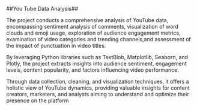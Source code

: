 ##You Tube Data Analysis##

The project conducts a comprehensive analysis of YouTube data, encompassing sentiment analysis of comments, visualization of word clouds and emoji usage, 
exploration of audience engagement metrics, examination of video categories and trending channels,and assessment of the impact of punctuation in video titles.

By leveraging Python libraries such as TextBlob, Matplotlib, Seaborn, and Plotly, the project extracts insights into audience sentiment, 
engagement levels, content popularity, and factors influencing video performance.

Through data collection, cleaning, and visualization techniques, it offers a holistic view of YouTube dynamics, providing valuable insights for content creators, marketers,
and analysts aiming to understand and optimize their presence on the platform
